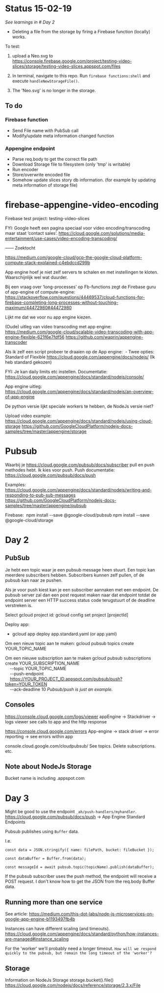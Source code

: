 # Status 15-02-19
*See learnings in # Day 2*

- Deleting a file from the storage by firing a Firebase function (locally) works. 

To test:
1. upload a Neo.svg to https://console.firebase.google.com/project/testing-video-slices/storage/testing-video-slices.appspot.com/files

2. In terminal, navigate to this repo. Run `firebase functions:shell` and execute `handleNewStorageFile()`.

3. The 'Neo.svg' is no longer in the storage.

## To do

### Firebase function
- Send File name with PubSub call
- Modify/update meta information changed function

### Appengine endpoint
- Parse req.body to get the correct file path
- Download Storage file to filesystem (only 'tmp' is writable)
- Run encoder
- Store/overwrite encoded file 
- Somehow update slices story db information. (for example by updating meta information of storage file)


# firebase-appengine-video-encoding
Firebase test project: 
testing-video-slices

FYI: Google heeft een pagina speciaal voor video encoding/transcoding maar staat ‘contact sales’.
https://cloud.google.com/solutions/media-entertainment/use-cases/video-encoding-transcoding/

—— Zoektocht

https://medium.com/google-cloud/gcp-the-google-cloud-platform-compute-stack-explained-c4ebdccd299b

App engine hoef je niet zelf servers te schalen en met instellingen te kloten. Waarschijnlijk wel wat duurder.

Bij een vraag over ‘long-processes’ op Fb-functions zegt de Firebase guru of app-engine of compute-engine: 
https://stackoverflow.com/questions/44469537/cloud-functions-for-firebase-completing-long-processes-without-touching-maximum/44472980#44472980

Lijkt me dat we voor nu app engine kiezen.

(Oude) uitleg van video transcoding met app engine:
https://medium.com/google-cloud/scalable-video-transcoding-with-app-engine-flexible-621f6e7fdf56
https://github.com/waprin/appengine-transcoder

Als ik zelf een script probeer te draaien op de App engine:  - Twee opties: Standard of Flexible https://cloud.google.com/appengine/docs/nodejs/
(Ik heb standard gekozen)

FYI: Je kan daily limits etc instellen. Documentatie: https://cloud.google.com/appengine/docs/standard/nodejs/console/

App engine uitleg:
https://cloud.google.com/appengine/docs/standard/nodejs/an-overview-of-app-engine

De python versie lijkt speciale workers te hebben, de NodeJs versie niet?

Upload video example: https://cloud.google.com/appengine/docs/standard/nodejs/using-cloud-storage
https://github.com/GoogleCloudPlatform/nodejs-docs-samples/tree/master/appengine/storage

# Pubsub

Waarbij je https://cloud.google.com/pubsub/docs/subscriber pull en push methodes hebt. Ik kies voor push.
Push documentatie: https://cloud.google.com/pubsub/docs/push

Examples: https://cloud.google.com/appengine/docs/standard/nodejs/writing-and-responding-to-pub-sub-messages
https://github.com/GoogleCloudPlatform/nodejs-docs-samples/tree/master/appengine/pubsub

Firebase: 
npm install --save @google-cloud/pubsub
npm install --save @google-cloud/storage


# Day 2

## PubSub
Je hebt een topic waar je een pubsub message heen stuurt.
Een topic kan meerdere subscribers hebben. Subscribers kunnen zelf pullen, of de pubsub kan naar ze pushen. 

Als je voor push kiest kan je een subscriber aannaken met een endpoint. De pubsub server zal dan een post request maken naar dat endpoint totdat de endpoint server een HTTP success status code terugstuurt of de deadline verstreken is. 

Select gcloud project id: gcloud config set project [projectId]

Deploy app:
- gcloud app deploy app.standard.yaml (or app.yaml)

Om een nieuw topic aan te maken:
gcloud pubsub topics create YOUR_TOPIC_NAME

Om een nieuwe subscription aan te maken
gcloud pubsub subscriptions create YOUR_SUBSCRIPTION_NAME \
    --topic YOUR_TOPIC_NAME \
    --push-endpoint \
    https://YOUR_PROJECT_ID.appspot.com/pubsub/push?token=YOUR_TOKEN \
    --ack-deadline 10
*Pubsub/push is just an example.*

## Consoles

https://console.cloud.google.com/logs/viewer
appEngine -> Stackdriver -> logs viewer see calls to app and the http response

https://console.cloud.google.com/errors
App-engine -> stack driver -> error reporting -> see errors within app

console.cloud.google.com/cloudpubsub/
See topics. Delete subscriptions. etc.

## Note about NodeJs Storage

Bucket name is including .appspot.com

# Day 3

Might be good to use the endpoint `_ah/push-handlers/myhandler`.
https://cloud.google.com/pubsub/docs/push ->  App Engine Standard Endpoints

Pubsub publishes using `Buffer` data. 

I.e. 
```
const data = JSON.stringify({ name: filePath, bucket: fileBucket });

const dataBuffer = Buffer.from(data);

const messageId = await pubsub.topic(topicName).publish(dataBuffer);
```

If the pubsub subscriber uses the push method, the endpoint will receive a POST request.
I don't know how to get the JSON from the req.body Buffer data.


## Running more than one service

See article: 
https://medium.com/this-dot-labs/node-js-microservices-on-google-app-engine-b1193497fb4b

Instances can have different scaling (and timeouts).
https://cloud.google.com/appengine/docs/standard/python/how-instances-are-managed#instance_scaling

For the 'worker' we'll probably need a longer timeout. 
```How will we respond quickly to the pubsub, but remain the long timeout of the 'worker'?```

## Storage 

Information on NodeJs Storage storage.bucket().file() https://cloud.google.com/nodejs/docs/reference/storage/2.3.x/File
